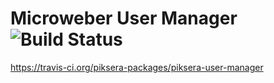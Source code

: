 # Microweber User Manager ![Build Status](https://api.travis-ci.org/piksera-packages/piksera-user-manager.svg?branch=master)
https://travis-ci.org/piksera-packages/piksera-user-manager
